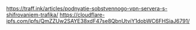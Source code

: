 https://traff.ink/articles/podnyatie-sobstvennogo-vpn-servera-s-shifrovaniem-trafika/
https://cloudflare-ipfs.com/ipfs/QmZZUw2SAYE38xdF47se8QbnUtviY1dobWC6FHSiaJ6791/